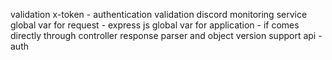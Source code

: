 validation
x-token - authentication
validation
discord monitoring
service
global var for request - express js 
global var for application - if comes directly through controller
response parser and object 
version support 
api - auth